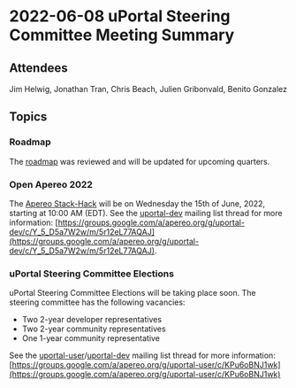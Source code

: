 # 2022-06-08 uPortal Steering Committee Meeting Summary

## Attendees

Jim Helwig, Jonathan Tran, Chris Beach, Julien Gribonvald, Benito Gonzalez

## Topics

### Roadmap

The [roadmap](../../roadmap.md) was reviewed and will be updated for upcoming quarters.

### Open Apereo 2022

The [Apereo Stack-Hack](https://eventyay.com/e/99f4099e/session/7752) will be on Wednesday the 15th of June, 2022, starting at 10:00 AM (EDT). See the [uportal-dev](https://groups.google.com/a/apereo.org/g/uportal-dev) mailing list thread for more information: [https://groups.google.com/a/apereo.org/g/uportal-dev/c/Y_5_D5a7W2w/m/5r12eL77AQAJ](https://groups.google.com/a/apereo.org/g/uportal-dev/c/Y_5_D5a7W2w/m/5r12eL77AQAJ).

### uPortal Steering Committee Elections

uPortal Steering Committee Elections will be taking place soon. The steering committee has the following vacancies:

*   Two 2-year developer representatives
*   Two 2-year community representatives
*   One 1-year community representative

See the [uportal-user](https://groups.google.com/a/apereo.org/g/uportal-user)/[uportal-dev](https://groups.google.com/a/apereo.org/g/uportal-dev) mailing list thread for more information: [https://groups.google.com/a/apereo.org/g/uportal-user/c/KPu6oBNJ1wk](https://groups.google.com/a/apereo.org/g/uportal-user/c/KPu6oBNJ1wk)
